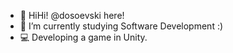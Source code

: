 - 👋 HiHi! @dosoevski here!
- 🌱 I’m currently studying Software Development :)
- 💻 Developing a game in Unity.

<!---
dosoevski/dosoevski is a ✨ special ✨ repository because its `README.md` (this file) appears on your GitHub profile.
You can click the Preview link to take a look at your changes.
--->
